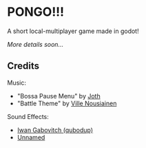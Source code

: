 # PONGO!!!
A short local-multiplayer game made in godot!

*More details soon...*

## Credits

Music:
- "Bossa Pause Menu" by [Joth](https://twitter.com/joth_music)
- "Battle Theme" by [Ville Nousiainen](http://soundcloud.com/mutkanto) 

Sound Effects:
- [Iwan Gabovitch (qubodup)](https://opengameart.org/users/qubodup) 
- [Unnamed](https://opengameart.org/users/unnamed)

